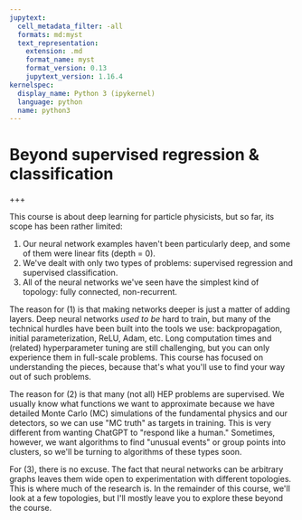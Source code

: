 ```yaml
---
jupytext:
  cell_metadata_filter: -all
  formats: md:myst
  text_representation:
    extension: .md
    format_name: myst
    format_version: 0.13
    jupytext_version: 1.16.4
kernelspec:
  display_name: Python 3 (ipykernel)
  language: python
  name: python3
---
```


# Beyond supervised regression & classification

+++

This course is about deep learning for particle physicists, but so far, its scope has been rather limited:

1. Our neural network examples haven't been particularly deep, and some of them were linear fits (depth = 0).
2. We've dealt with only two types of problems: supervised regression and supervised classification.
3. All of the neural networks we've seen have the simplest kind of topology: fully connected, non-recurrent.

The reason for (1) is that making networks deeper is just a matter of adding layers. Deep neural networks _used to be_ hard to train, but many of the technical hurdles have been built into the tools we use: backpropagation, initial parameterization, ReLU, Adam, etc. Long computation times and (related) hyperparameter tuning are still challenging, but you can only experience them in full-scale problems. This course has focused on understanding the pieces, because that's what you'll use to find your way out of such problems.

The reason for (2) is that many (not all) HEP problems are supervised. We usually know what functions we want to approximate because we have detailed Monte Carlo (MC) simulations of the fundamental physics and our detectors, so we can use "MC truth" as targets in training. This is very different from wanting ChatGPT to "respond like a human." Sometimes, however, we want algorithms to find "unusual events" or group points into clusters, so we'll be turning to algorithms of these types soon.

For (3), there is no excuse. The fact that neural networks can be arbitrary graphs leaves them wide open to experimentation with different topologies. This is where much of the research is. In the remainder of this course, we'll look at a few topologies, but I'll mostly leave you to explore these beyond the course.
